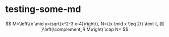 # testing-some-md
$$
M=\left\{x \mid y=\sqrt{x^2-3 x-4}\right\}, N=\{x \mid x \leq 2\} \text {, 则 }\left(\complement_R M\right) \cap N=
$$
